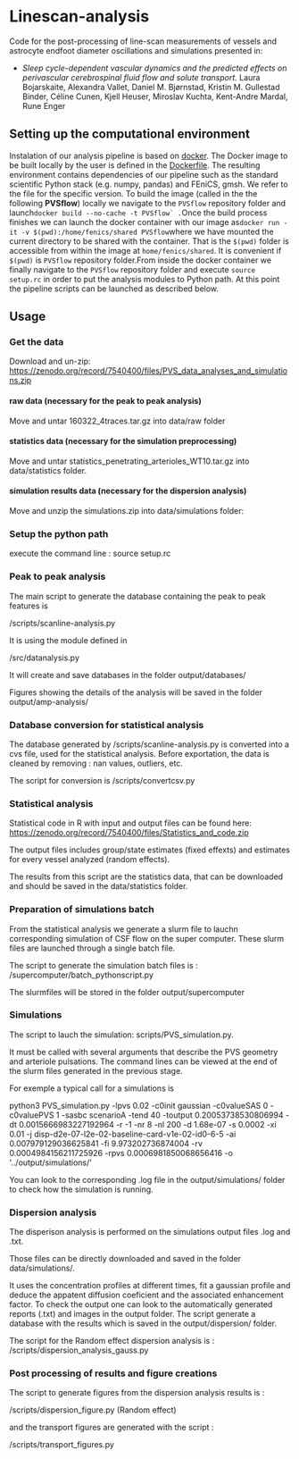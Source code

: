 # Linescan-analysis

Code for the post-processing of line-scan measurements of vessels and astrocyte endfoot diameter oscillations and simulations presented in:
* <i>Sleep cycle-dependent vascular dynamics and the predicted effects on perivascular cerebrospinal fluid flow and solute transport.</i> Laura Bojarskaite, Alexandra Vallet, Daniel M. Bjørnstad, Kristin M. Gullestad Binder, Céline Cunen, Kjell Heuser, Miroslav Kuchta, Kent-Andre Mardal, Rune Enger

## Setting up the computational environment

Instalation of our analysis pipeline is based on [docker](https://www.docker.com/). The Docker
image to be built locally by the user is defined in the [Dockerfile](https://github.com/AlexandraVallet/PVSflow/blob/master/Dockerfile). The resulting environment contains dependencies of our pipeline such as
the standard scientific Python stack (e.g. numpy, pandas) and FEniCS, gmsh. We refer to
the file for the specific version. To build the image (called in the the following **PVSflow**)
locally we navigate to the `PVSflow` repository folder and launch```
docker build --no-cache -t PVSflow` .
```Once the build process finishes we can launch the docker container with our image as```
docker run -it -v $(pwd):/home/fenics/shared PVSflow
```where we have mounted the current directory to be shared with the container. That is the `$(pwd)`
folder is accessible from within the image at `home/fenics/shared`. It is convenient if `$(pwd)`
is `PVSflow` repository folder.From inside the docker container we finally navigate to the `PVSflow` repository folder and
execute ```source setup.rc``` in order to put the analysis modules to Python path. At this point the pipeline scripts can
be launched as described below.

## Usage

### Get the data
Download and un-zip: https://zenodo.org/record/7540400/files/PVS_data_analyses_and_simulations.zip 


#### raw data (necessary for the peak to peak analysis)
Move and untar 160322_4traces.tar.gz into data/raw folder

#### statistics data (necessary for the simulation preprocessing)

Move and untar statistics_penetrating_arterioles_WT10.tar.gz into data/statistics folder.  

#### simulation results data (necessary for the dispersion analysis)

Move and unzip the simulations.zip into data/simulations folder: 

### Setup the python path

execute the command line : source setup.rc


### Peak to peak analysis

The main script to generate the database containing the peak to peak features is 

/scripts/scanline-analysis.py

It is using the module defined in 

/src/datanalysis.py

It will create and save databases in the folder output/databases/

Figures showing the details of the analysis will be saved in the folder output/amp-analysis/

### Database conversion for statistical analysis

The database generated by  /scripts/scanline-analysis.py is converted into a cvs file, used for the statistical analysis. 
Before exportation, the data is cleaned by removing : nan values, outliers, etc.

The script for conversion is /scripts/convertcsv.py


### Statistical analysis 

Statistical code in R with input and output files can be found here: https://zenodo.org/record/7540400/files/Statistics_and_code.zip 

The output files includes group/state estimates (fixed effexts) and estimates for every vessel analyzed (random effects). 

The results from this script are the statistics data, that can be downloaded and should be saved in the data/statistics folder.

### Preparation of simulations batch

From the statistical analysis we generate a slurm file to lauchn corresponding simulation of CSF flow on the super computer. These slurm files are launched through a single batch file.

The script to generate the simulation batch files is : 
/supercomputer/batch_pythonscript.py

The slurmfiles will be stored in the folder output/supercomputer


### Simulations

The script to lauch the simulation: scripts/PVS_simulation.py.

It must be called with several arguments that describe the PVS geometry and arteriole pulsations. The command lines can be viewed at the end of the slurm files generated in the previous stage.

For exemple a typical call for a simulations is 

python3 PVS_simulation.py -lpvs 0.02 -c0init gaussian -c0valueSAS 0 -c0valuePVS 1 -sasbc scenarioA -tend 40 -toutput 0.20053738530806994 -dt 0.0015666983227192964 -r -1 -nr 8 -nl 200 -d 1.68e-07 -s 0.0002 -xi 0.01 -j disp-d2e-07-l2e-02-baseline-card-v1e-02-id0-6-5 -ai 0.007979129036625841  -fi 9.973202736874004  -rv 0.0004984156211725926 -rpvs 0.0006981850068656416 -o '../output/simulations/'

You can look to the corresponding .log file in the output/simulations/ folder to check how the simulation is running.




### Dispersion analysis

The disperison analysis is performed on the simulations output files .log and .txt. 

Those files can be directly downloaded and saved in the folder data/simulations/.

It uses the concentration profiles at different times, fit a gaussian profile and deduce the appatent diffusion coeficient and the associated enhancement factor. To check the output one can look to the automatically generated reports (.txt) and images in the output folder. The script generate a database with the results which is saved in the output/dispersion/ folder.

The script for the Random effect dispersion analysis is :
/scripts/dispersion_analysis_gauss.py



### Post processing of results and figure creations

The script to generate figures from the dispersion analysis results is :

/scripts/dispersion_figure.py (Random effect)

and the transport figures are generated with the script : 

/scripts/transport_figures.py
